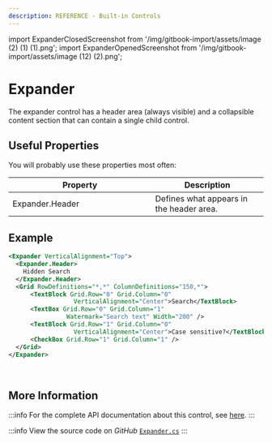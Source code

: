 ```yaml
---
description: REFERENCE - Built-in Controls
---
```


import ExpanderClosedScreenshot from '/img/gitbook-import/assets/image (2) (1) (1).png';
import ExpanderOpenedScreenshot from '/img/gitbook-import/assets/image (12) (2).png';

# Expander

The expander control has a header area (always visible) and a collapsible content section that can contain a single child control.

## Useful Properties&#x20;

You will probably use these properties most often:

<table><thead><tr><th width="266">Property</th><th>Description</th></tr></thead><tbody><tr><td>Expander.Header</td><td>Defines what appears in the header area. </td></tr></tbody></table>

## Example

```xml
<Expander VerticalAlignment="Top">
  <Expander.Header>
    Hidden Search
  </Expander.Header>
  <Grid RowDefinitions="*,*" ColumnDefinitions="150,*">
      <TextBlock Grid.Row="0" Grid.Column="0" 
                  VerticalAlignment="Center">Search</TextBlock>
      <TextBox Grid.Row="0" Grid.Column="1" 
                Watermark="Search text" Width="200" />
      <TextBlock Grid.Row="1" Grid.Column="0"
                  VerticalAlignment="Center">Case sensitive?</TextBlock>
      <CheckBox Grid.Row="1" Grid.Column="1" />
  </Grid>
</Expander>
```

<img src={ExpanderClosedScreenshot} alt="" />

<img src={ExpanderOpenedScreenshot} alt="" />

## More Information

:::info
For the complete API documentation about this control, see [here](http://reference.avaloniaui.net/api/Avalonia.Controls/Expander/).
:::

:::info
View the source code on _GitHub_ [`Expander.cs`](https://github.com/AvaloniaUI/Avalonia/blob/master/src/Avalonia.Controls/Expander.cs)
:::
